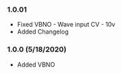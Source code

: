 ### 1.0.01 
- Fixed VBNO - Wave input CV - 10v
- Added Changelog

### 1.0.0 (5/18/2020)
- Added VBNO
